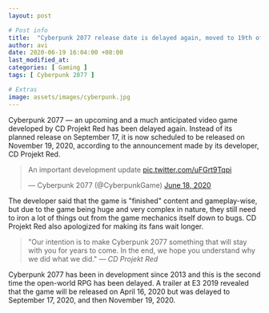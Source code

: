 ```yaml
---
layout: post

# Post info
title:  "Cyberpunk 2077 release date is delayed again, moved to 19th of November"
author: avi
date: 2020-06-19 16:04:00 +08:00
last_modified_at:
categories: [ Gaming ]
tags: [ Cyberpunk 2077 ]

# Extras
image: assets/images/cyberpunk.jpg
---
```

Cyberpunk 2077 — an upcoming and a much anticipated video game developed by CD Projekt Red has been delayed again. Instead of its planned release on September 17, it is now scheduled to be released on November 19, 2020, according to the announcement made by its developer, CD Projekt Red. 

<blockquote class="twitter-tweet"><p lang="en" dir="ltr">An important development update <a href="https://t.co/uFGrt9Tqpi">pic.twitter.com/uFGrt9Tqpi</a></p>&mdash; Cyberpunk 2077 (@CyberpunkGame) <a href="https://twitter.com/CyberpunkGame/status/1273647385294626816?ref_src=twsrc%5Etfw">June 18, 2020</a></blockquote> <script async src="https://platform.twitter.com/widgets.js" charset="utf-8"></script>

The developer said that the game is "finished" content and gameplay-wise, but due to the game being huge and very complex in nature, they still need to iron a lot of things out from the game mechanics itself down to bugs. CD Projekt Red also apologized for making its fans wait longer.

> "Our intention is to make Cyberpunk 2077 something that will stay with you for years to come. In the end, we hope you understand why we did what we did." <cite>— CD Projekt Red</cite>

Cyberpunk 2077 has been in development since 2013 and this is the second time the open-world RPG has been delayed. A trailer at E3 2019 revealed that the game will be released on April 16, 2020 but was delayed to September 17, 2020, and then November 19, 2020.